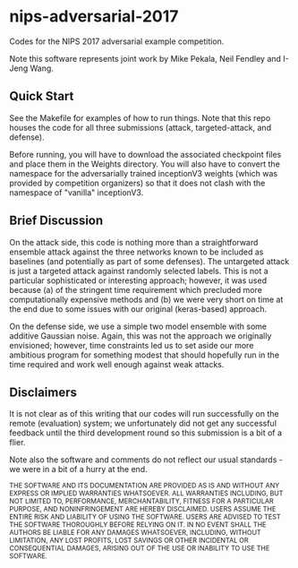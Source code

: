 # nips-adversarial-2017

Codes for the NIPS 2017 adversarial example competition.

Note this software represents joint work by Mike Pekala, Neil Fendley and I-Jeng Wang.


## Quick Start

See the Makefile for examples of how to run things.  Note that this repo houses the code for all three submissions (attack, targeted-attack, and defense).

Before running, you will have to download the associated checkpoint files and place them in the Weights directory.  You will also have to convert the namespace for the adversarially trained inceptionV3 weights (which was provided by competition organizers) so that it does not clash with the namespace of "vanilla" inceptionV3.  


## Brief Discussion

On the attack side, this code is nothing more than a straightforward ensemble attack against the three networks known to be included as baselines (and potentially as part of some defenses).  The untargeted attack is just a targeted attack against randomly selected labels.  This is not a particular sophisticated or interesting approach; however, it was used because (a) of the stringent time requirement which precluded more computationally expensive methods and (b) we were very short on time at the end due to some issues with our original (keras-based) approach.

On the defense side, we use a simple two model ensemble with some additive Gaussian noise.  Again, this was not the approach we originally envisioned; however, time constraints led us to set aside our more ambitious program for something modest that should hopefully run in the time required and work well enough against weak attacks.


## Disclaimers

It is not clear as of this writing that our codes will run successfully on the remote (evaluation) system; we unfortunately did not get any successful feedback until the third development round so this submission is a bit of a flier.

Note also the software and comments do not reflect our usual standards - we were in a bit of a hurry at the end.

<sub>
THE SOFTWARE AND ITS DOCUMENTATION ARE PROVIDED AS IS AND WITHOUT ANY EXPRESS OR IMPLIED WARRANTIES WHATSOEVER. ALL WARRANTIES INCLUDING, BUT NOT LIMITED TO, PERFORMANCE, MERCHANTABILITY, FITNESS FOR A PARTICULAR PURPOSE, AND NONINFRINGEMENT ARE HEREBY DISCLAIMED. USERS ASSUME THE ENTIRE RISK AND LIABILITY OF USING THE SOFTWARE. USERS ARE ADVISED TO TEST THE SOFTWARE THOROUGHLY BEFORE RELYING ON IT. IN NO EVENT SHALL THE AUTHORS BE LIABLE FOR ANY DAMAGES WHATSOEVER, INCLUDING, WITHOUT LIMITATION, ANY LOST PROFITS, LOST SAVINGS OR OTHER INCIDENTAL OR CONSEQUENTIAL DAMAGES, ARISING OUT OF THE USE OR INABILITY TO USE THE SOFTWARE.
</sub>
